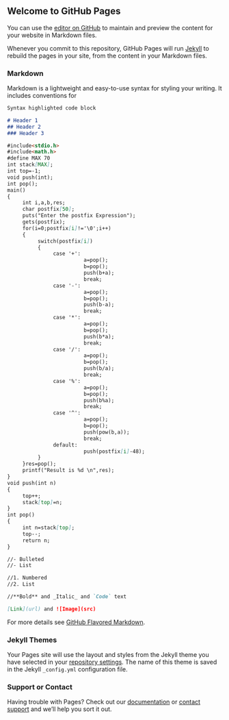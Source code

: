 ## Welcome to GitHub Pages

You can use the [editor on GitHub](https://github.com/AnkurAmanDash122010320012/Evaluation-of-Postfix-using-Stack/edit/main/docs/index.md) to maintain and preview the content for your website in Markdown files.

Whenever you commit to this repository, GitHub Pages will run [Jekyll](https://jekyllrb.com/) to rebuild the pages in your site, from the content in your Markdown files.

### Markdown

Markdown is a lightweight and easy-to-use syntax for styling your writing. It includes conventions for

```markdown
Syntax highlighted code block

# Header 1
## Header 2
### Header 3

#include<stdio.h>
#include<math.h>
#define MAX 70
int stack[MAX];
int top=-1;
void push(int);
int pop();
main()
{
	 int i,a,b,res;
	 char postfix[50];
	 puts("Enter the postfix Expression");
	 gets(postfix);
	 for(i=0;postfix[i]!='\0';i++)
	 {
		  switch(postfix[i])
		  {
			   case '+':
				         a=pop();
				         b=pop();
				         push(b+a);
				         break;
			   case '-':
				         a=pop();
				         b=pop();
				         push(b-a);
				         break;
			   case '*':
				         a=pop();
				         b=pop();
				         push(b*a);
				         break;
			   case '/':
				         a=pop();
				         b=pop();
				         push(b/a);
				         break;
			   case '%':
				         a=pop();
				         b=pop();
				         push(b%a);
				         break;
			   case '^':
				         a=pop();
				         b=pop();
				         push(pow(b,a));
				         break;
			   default:
				         push(postfix[i]-48);
		  }
	 }res=pop();
	 printf("Result is %d \n",res);
}
void push(int n)
{
	 top++;
	 stack[top]=n;
}
int pop()
{
	 int n=stack[top];
	 top--;
	 return n;
}

//- Bulleted
//- List

//1. Numbered
//2. List

//**Bold** and _Italic_ and `Code` text

[Link](url) and ![Image](src)
```

For more details see [GitHub Flavored Markdown](https://guides.github.com/features/mastering-markdown/).

### Jekyll Themes

Your Pages site will use the layout and styles from the Jekyll theme you have selected in your [repository settings](https://github.com/AnkurAmanDash122010320012/Evaluation-of-Postfix-using-Stack/settings/pages). The name of this theme is saved in the Jekyll `_config.yml` configuration file.

### Support or Contact

Having trouble with Pages? Check out our [documentation](https://docs.github.com/categories/github-pages-basics/) or [contact support](https://support.github.com/contact) and we’ll help you sort it out.
